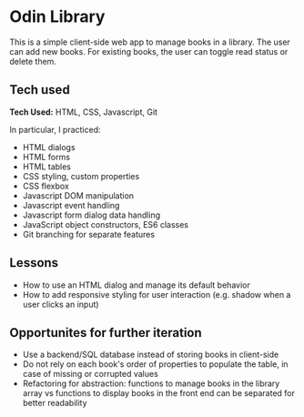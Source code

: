 # Odin Library

This is a simple client-side web app to manage books in a library. The user can add new books. For existing books, the user can toggle read status or delete them.

## Tech used

**Tech Used:** HTML, CSS, Javascript, Git

In particular, I practiced:
* HTML dialogs
* HTML forms
* HTML tables
* CSS styling, custom properties
* CSS flexbox
* Javascript DOM manipulation
* Javascript event handling
* Javascript form dialog data handling
* JavaScript object constructors, ES6 classes
* Git branching for separate features

## Lessons 

* How to use an HTML dialog and manage its default behavior
* How to add responsive styling for user interaction (e.g. shadow when a user clicks an input)

## Opportunites for further iteration

* Use a backend/SQL database instead of storing books in client-side
* Do not rely on each book's order of properties to populate the table, in case of missing or corrupted values
* Refactoring for abstraction: functions to manage books in the library array vs functions to display books in the front end can be separated for better readability